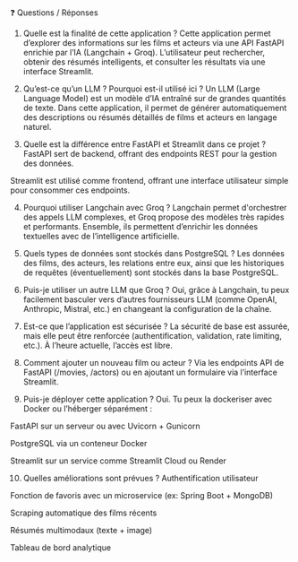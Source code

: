 ❓ Questions / Réponses
1. Quelle est la finalité de cette application ?
Cette application permet d’explorer des informations sur les films et acteurs via une API FastAPI enrichie par l’IA (Langchain + Groq). L’utilisateur peut rechercher, obtenir des résumés intelligents, et consulter les résultats via une interface Streamlit.

2. Qu’est-ce qu’un LLM ? Pourquoi est-il utilisé ici ?
Un LLM (Large Language Model) est un modèle d’IA entraîné sur de grandes quantités de texte. Dans cette application, il permet de générer automatiquement des descriptions ou résumés détaillés de films et acteurs en langage naturel.

3. Quelle est la différence entre FastAPI et Streamlit dans ce projet ?
FastAPI sert de backend, offrant des endpoints REST pour la gestion des données.

Streamlit est utilisé comme frontend, offrant une interface utilisateur simple pour consommer ces endpoints.

4. Pourquoi utiliser Langchain avec Groq ?
Langchain permet d'orchestrer des appels LLM complexes, et Groq propose des modèles très rapides et performants. Ensemble, ils permettent d’enrichir les données textuelles avec de l’intelligence artificielle.

5. Quels types de données sont stockés dans PostgreSQL ?
Les données des films, des acteurs, les relations entre eux, ainsi que les historiques de requêtes (éventuellement) sont stockés dans la base PostgreSQL.

6. Puis-je utiliser un autre LLM que Groq ?
Oui, grâce à Langchain, tu peux facilement basculer vers d’autres fournisseurs LLM (comme OpenAI, Anthropic, Mistral, etc.) en changeant la configuration de la chaîne.

7. Est-ce que l’application est sécurisée ?
La sécurité de base est assurée, mais elle peut être renforcée (authentification, validation, rate limiting, etc.). À l’heure actuelle, l’accès est libre.

8. Comment ajouter un nouveau film ou acteur ?
Via les endpoints API de FastAPI (/movies, /actors) ou en ajoutant un formulaire via l’interface Streamlit.

9. Puis-je déployer cette application ?
Oui. Tu peux la dockeriser avec Docker ou l’héberger séparément :

FastAPI sur un serveur ou avec Uvicorn + Gunicorn

PostgreSQL via un conteneur Docker

Streamlit sur un service comme Streamlit Cloud ou Render

10. Quelles améliorations sont prévues ?
Authentification utilisateur

Fonction de favoris avec un microservice (ex: Spring Boot + MongoDB)

Scraping automatique des films récents

Résumés multimodaux (texte + image)

Tableau de bord analytique